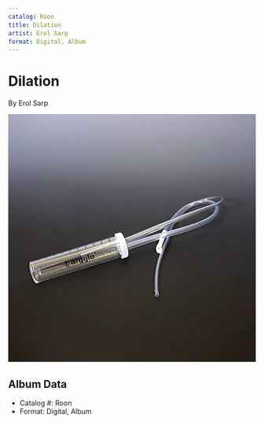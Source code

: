 ```yaml
---
catalog: Roon
title: Dilation
artist: Erol Sarp
format: Digital, Album
---
```


# Dilation

By Erol Sarp

![](../../assets/albumcovers/Erol_Sarp-Dilation.png)

## Album Data

- Catalog #: Roon
- Format: Digital, Album

